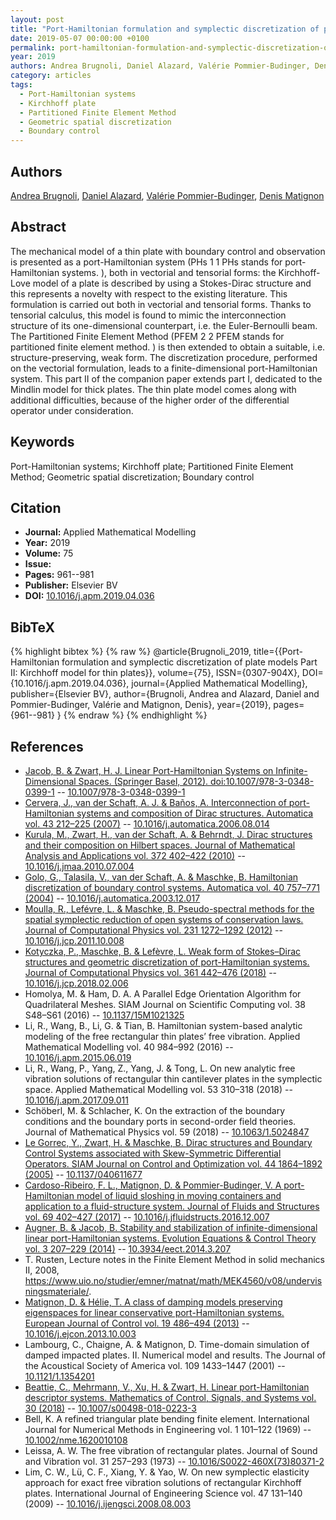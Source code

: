 ```yaml
---
layout: post
title: "Port-Hamiltonian formulation and symplectic discretization of plate models Part II: Kirchhoff model for thin plates"
date: 2019-05-07 00:00:00 +0100
permalink: port-hamiltonian-formulation-and-symplectic-discretization-of-plate-models-part-ii-kirchhoff-model-for-thin-plates
year: 2019
authors: Andrea Brugnoli, Daniel Alazard, Valérie Pommier-Budinger, Denis Matignon
category: articles
tags:
  - Port-Hamiltonian systems
  - Kirchhoff plate
  - Partitioned Finite Element Method
  - Geometric spatial discretization
  - Boundary control
---
```

 
## Authors
[Andrea Brugnoli](authors/andrea-brugnoli), [Daniel Alazard](authors/daniel-alazard), [Valérie Pommier-Budinger](authors/valerie-pommier-budinger), [Denis Matignon](authors/denis-matignon)
 
## Abstract
The mechanical model of a thin plate with boundary control and observation is presented as a port-Hamiltonian system (PHs 1 1 PHs stands for port-Hamiltonian systems. ), both in vectorial and tensorial forms: the Kirchhoff-Love model of a plate is described by using a Stokes-Dirac structure and this represents a novelty with respect to the existing literature. This formulation is carried out both in vectorial and tensorial forms. Thanks to tensorial calculus, this model is found to mimic the interconnection structure of its one-dimensional counterpart, i.e. the Euler-Bernoulli beam. The Partitioned Finite Element Method (PFEM 2 2 PFEM stands for partitioned finite element method. ) is then extended to obtain a suitable, i.e. structure-preserving, weak form. The discretization procedure, performed on the vectorial formulation, leads to a finite-dimensional port-Hamiltonian system. This part II of the companion paper extends part I, dedicated to the Mindlin model for thick plates. The thin plate model comes along with additional difficulties, because of the higher order of the differential operator under consideration.
 
## Keywords
Port-Hamiltonian systems; Kirchhoff plate; Partitioned Finite Element Method; Geometric spatial discretization; Boundary control
 
## Citation
- **Journal:** Applied Mathematical Modelling
- **Year:** 2019
- **Volume:** 75
- **Issue:** 
- **Pages:** 961--981
- **Publisher:** Elsevier BV
- **DOI:** [10.1016/j.apm.2019.04.036](https://doi.org/10.1016/j.apm.2019.04.036)
 
## BibTeX
{% highlight bibtex %}
{% raw %}
@article{Brugnoli_2019,
  title={{Port-Hamiltonian formulation and symplectic discretization of plate models Part II: Kirchhoff model for thin plates}},
  volume={75},
  ISSN={0307-904X},
  DOI={10.1016/j.apm.2019.04.036},
  journal={Applied Mathematical Modelling},
  publisher={Elsevier BV},
  author={Brugnoli, Andrea and Alazard, Daniel and Pommier-Budinger, Valérie and Matignon, Denis},
  year={2019},
  pages={961--981}
}
{% endraw %}
{% endhighlight %}
 
## References
- [Jacob, B. & Zwart, H. J. Linear Port-Hamiltonian Systems on Infinite-Dimensional Spaces. (Springer Basel, 2012). doi:10.1007/978-3-0348-0399-1](linear-port-hamiltonian-systems-on-infinite-dimensional-spaces) -- [10.1007/978-3-0348-0399-1](https://doi.org/10.1007/978-3-0348-0399-1)
- [Cervera, J., van der Schaft, A. J. & Baños, A. Interconnection of port-Hamiltonian systems and composition of Dirac structures. Automatica vol. 43 212–225 (2007)](interconnection-of-port-hamiltonian-systems-and-composition-of-dirac-structures) -- [10.1016/j.automatica.2006.08.014](https://doi.org/10.1016/j.automatica.2006.08.014)
- [Kurula, M., Zwart, H., van der Schaft, A. & Behrndt, J. Dirac structures and their composition on Hilbert spaces. Journal of Mathematical Analysis and Applications vol. 372 402–422 (2010)](dirac-structures-and-their-composition-on-hilbert-spaces) -- [10.1016/j.jmaa.2010.07.004](https://doi.org/10.1016/j.jmaa.2010.07.004)
- [Golo, G., Talasila, V., van der Schaft, A. & Maschke, B. Hamiltonian discretization of boundary control systems. Automatica vol. 40 757–771 (2004)](hamiltonian-discretization-of-boundary-control-systems) -- [10.1016/j.automatica.2003.12.017](https://doi.org/10.1016/j.automatica.2003.12.017)
- [Moulla, R., Lefévre, L. & Maschke, B. Pseudo-spectral methods for the spatial symplectic reduction of open systems of conservation laws. Journal of Computational Physics vol. 231 1272–1292 (2012)](pseudo-spectral-methods-for-the-spatial-symplectic-reduction-of-open-systems-of-conservation-laws) -- [10.1016/j.jcp.2011.10.008](https://doi.org/10.1016/j.jcp.2011.10.008)
- [Kotyczka, P., Maschke, B. & Lefèvre, L. Weak form of Stokes–Dirac structures and geometric discretization of port-Hamiltonian systems. Journal of Computational Physics vol. 361 442–476 (2018)](weak-form-of-stokes-dirac-structures-and-geometric-discretization-of-port-hamiltonian-systems) -- [10.1016/j.jcp.2018.02.006](https://doi.org/10.1016/j.jcp.2018.02.006)
- Homolya, M. & Ham, D. A. A Parallel Edge Orientation Algorithm for Quadrilateral Meshes. SIAM Journal on Scientific Computing vol. 38 S48–S61 (2016) -- [10.1137/15M1021325](https://doi.org/10.1137/15M1021325)
- Li, R., Wang, B., Li, G. & Tian, B. Hamiltonian system-based analytic modeling of the free rectangular thin plates’ free vibration. Applied Mathematical Modelling vol. 40 984–992 (2016) -- [10.1016/j.apm.2015.06.019](https://doi.org/10.1016/j.apm.2015.06.019)
- Li, R., Wang, P., Yang, Z., Yang, J. & Tong, L. On new analytic free vibration solutions of rectangular thin cantilever plates in the symplectic space. Applied Mathematical Modelling vol. 53 310–318 (2018) -- [10.1016/j.apm.2017.09.011](https://doi.org/10.1016/j.apm.2017.09.011)
- Schöberl, M. & Schlacher, K. On the extraction of the boundary conditions and the boundary ports in second-order field theories. Journal of Mathematical Physics vol. 59 (2018) -- [10.1063/1.5024847](https://doi.org/10.1063/1.5024847)
- [Le Gorrec, Y., Zwart, H. & Maschke, B. Dirac structures and Boundary Control Systems associated with Skew-Symmetric Differential Operators. SIAM Journal on Control and Optimization vol. 44 1864–1892 (2005)](dirac-structures-and-boundary-control-systems-associated-with-skew-symmetric-differential-operators) -- [10.1137/040611677](https://doi.org/10.1137/040611677)
- [Cardoso-Ribeiro, F. L., Matignon, D. & Pommier-Budinger, V. A port-Hamiltonian model of liquid sloshing in moving containers and application to a fluid-structure system. Journal of Fluids and Structures vol. 69 402–427 (2017)](a-port-hamiltonian-model-of-liquid-sloshing-in-moving-containers-and-application-to-a-fluid-structure-system) -- [10.1016/j.jfluidstructs.2016.12.007](https://doi.org/10.1016/j.jfluidstructs.2016.12.007)
- [Augner, B. & Jacob, B. Stability and stabilization of infinite-dimensional linear port-Hamiltonian systems. Evolution Equations &amp; Control Theory vol. 3 207–229 (2014)](stability-and-stabilization-of-infinite-dimensional-linear-port-hamiltonian-systems) -- [10.3934/eect.2014.3.207](https://doi.org/10.3934/eect.2014.3.207)
- T. Rusten, Lecture notes in the Finite Element Method in solid mechanics II, 2008, https://www.uio.no/studier/emner/matnat/math/MEK4560/v08/undervisningsmateriale/.
- [Matignon, D. & Hélie, T. A class of damping models preserving eigenspaces for linear conservative port-Hamiltonian systems. European Journal of Control vol. 19 486–494 (2013)](a-class-of-damping-models-preserving-eigenspaces-for-linear-conservative-port-hamiltonian-systems) -- [10.1016/j.ejcon.2013.10.003](https://doi.org/10.1016/j.ejcon.2013.10.003)
- Lambourg, C., Chaigne, A. & Matignon, D. Time-domain simulation of damped impacted plates. II. Numerical model and results. The Journal of the Acoustical Society of America vol. 109 1433–1447 (2001) -- [10.1121/1.1354201](https://doi.org/10.1121/1.1354201)
- [Beattie, C., Mehrmann, V., Xu, H. & Zwart, H. Linear port-Hamiltonian descriptor systems. Mathematics of Control, Signals, and Systems vol. 30 (2018)](linear-port-hamiltonian-descriptor-systems) -- [10.1007/s00498-018-0223-3](https://doi.org/10.1007/s00498-018-0223-3)
- Bell, K. A refined triangular plate bending finite element. International Journal for Numerical Methods in Engineering vol. 1 101–122 (1969) -- [10.1002/nme.1620010108](https://doi.org/10.1002/nme.1620010108)
- Leissa, A. W. The free vibration of rectangular plates. Journal of Sound and Vibration vol. 31 257–293 (1973) -- [10.1016/S0022-460X(73)80371-2](https://doi.org/10.1016/S0022-460X(73)80371-2)
- Lim, C. W., Lü, C. F., Xiang, Y. & Yao, W. On new symplectic elasticity approach for exact free vibration solutions of rectangular Kirchhoff plates. International Journal of Engineering Science vol. 47 131–140 (2009) -- [10.1016/j.ijengsci.2008.08.003](https://doi.org/10.1016/j.ijengsci.2008.08.003)

